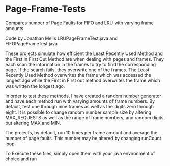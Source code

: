 # Page-Frame-Tests
Compares number of Page Faults for FIFO and LRU with varying frame amounts

Code by Jonathan Melis
LRUPageFrameTest.java and FIFOPageFrameTest.java


These projects simulate how efficient the Least Recently Used Method and the
First In First Out Method are when dealing with pages and frames. 
They each scan the information in the frames to try to find the corresponding page.
If the search fails, they overwrite one of the frames. 
The Least Recently Used Method overwrites the frame which was accessed the longest 
ago while the First in First out method overwrites the frame which was written the longest ago.
  
In order to test these methods, I have created a random number generator and have each method
run with varying amounts of frame numbers.  By default, test one through nine frames 
as well as the digits zero through eight.  It is possible to change random number sample size
by altering MAX_REQUESTS as well as the range of frame numbers, and random digits, 
but altering MAX and MIN. 
 
The projects, by default, run 10 times per frame amount and average the number of page faults. 
This number may be altered by changing runCount loop.     

To Execute these files, simply open them with your java environment of choice and run

